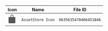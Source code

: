 | Icon | Name | File ID |
| ---  | ---  | ---     |
| ![](AssetStore%20Icon.png) | `AssetStore Icon` | `6635635470466451846` |
